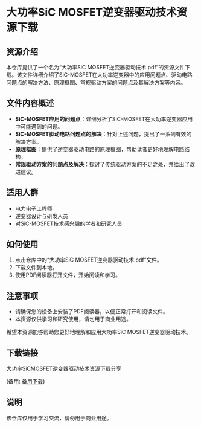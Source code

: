 # 大功率SiC MOSFET逆变器驱动技术资源下载

## 资源介绍

本仓库提供了一个名为“大功率SiC MOSFET逆变器驱动技术.pdf”的资源文件下载。该文件详细介绍了SiC-MOSFET在大功率逆变器中的应用问题点、驱动电路问题点的解决方法、原理框图、常规驱动方案的问题点及其解决方案等内容。

## 文件内容概述

- **SiC-MOSFET应用的问题点**：详细分析了SiC-MOSFET在大功率逆变器应用中可能遇到的问题。
- **SiC-MOSFET驱动电路问题点的解决**：针对上述问题，提出了一系列有效的解决方案。
- **原理框图**：提供了逆变器驱动电路的原理框图，帮助读者更好地理解电路结构。
- **常规驱动方案的问题点及解决**：探讨了传统驱动方案的不足之处，并给出了改进建议。

## 适用人群

- 电力电子工程师
- 逆变器设计与研发人员
- 对SiC-MOSFET技术感兴趣的学者和研究人员

## 如何使用

1. 点击仓库中的“大功率SiC MOSFET逆变器驱动技术.pdf”文件。
2. 下载文件到本地。
3. 使用PDF阅读器打开文件，开始阅读和学习。

## 注意事项

- 请确保您的设备上安装了PDF阅读器，以便正常打开和阅读文件。
- 本资源仅供学习和研究使用，请勿用于商业用途。

希望本资源能够帮助您更好地理解和应用大功率SiC MOSFET逆变器驱动技术。

## 下载链接
[大功率SiCMOSFET逆变器驱动技术资源下载分享](https://pan.quark.cn/s/b402e5854e83) 

(备用: [备用下载](https://pan.baidu.com/s/1DOHaPUoPesL875GATP_Kpw?pwd=1234))

## 说明

该仓库仅用于学习交流，请勿用于商业用途。
